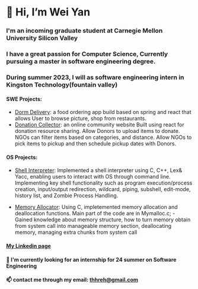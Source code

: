 # 👋 Hi, I’m Wei Yan
### I'm an incoming graduate student at Carnegie Mellon University Silicon Valley
### I have a great passion for Computer Science, Currently pursuing a master in software engineering degree.
### During summer 2023, I will as software engineering intern in Kingston Technology(fountain valley)

#### SWE Projects:
  - [Dorm Delivery](https://github.com/thhreh/DormDelivery): a food ordering app build based on spring and react that allows User to browse picture, shop from restaurants.
  - [Donation Collector](https://github.com/thhreh/Donation-Collector): an online community website Built using react for donation resource sharing. Allow Donors to upload items to donate. NGOs can filter items based on categories, and distance. Allow NGOs to pick items to pickup and then schedule pickup dates with Donors.

#### OS Projects:
  - [Shell Interpreter](https://github.com/thhreh/Shell-Project): Implemented a shell interpreter using C, C++, Lex& Yacc, enabling users to interact with OS through command line. Implementing key shell functionality such as program execution/process creation, input/output redirection, wildcard, piping, subshell, edit-mode, history list, and Zombie Process Handling. 

  - [Memory Allocator](https://github.com/thhreh/MemoryAllocator): Using C, impletemented memory allocation and deallocation functions.
Main part of the code are in Mymalloc.c; - Gained knowledge about memory structure, how to turn memory obtain from system call into manageable memory section, deallocating memory, managing extra chunks from system call
  
#### [My Linkedin page](https://www.linkedin.com/in/weimaxyan/)
 
#### 💞️ I'm currently looking for an internship for 24 summer on Software Engineering
#### 📫 contact me through my email: thhreh@gmail.com

<!---
aNewbieProgrammer/aNewbieProgrammer is a ✨ special ✨ repository because its `README.md` (this file) appears on your GitHub profile.
You can click the Preview link to take a look at your changes.
--->

